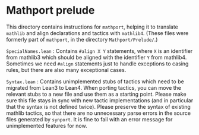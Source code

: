 Mathport prelude
===

This directory contains instructions for `mathport`,
helping it to translate `mathlib` and align declarations and tactics with `mathlib4`.
(These files were formerly part of `mathport`, in the directory `Mathport/Prelude/`.)

`SpecialNames.lean`
: Contains `#align X Y` statements, where `X` is an identifier from mathlib3
  which should be aligned with the identifier `Y` from mathlib4.
  Sometimes we need `#align` statements just to handle exceptions to casing rules,
  but there are also many exceptional cases.

`Syntax.lean`
: Contains unimplemented stubs of tactics which need to be migrated from Lean3 to Lean4.
  When porting tactics, you can move the relevant stubs to a new file and
  use them as a starting point.
  Please make sure this file stays in sync with new tactic implementations
  (and in particular that the syntax is not defined twice).
  Please preserve the syntax of existing mathlib tactics,
  so that there are no unnecessary parse errors in the source files generated by `synport`.
  It is fine to fail with an error message for unimplemented features for now.
